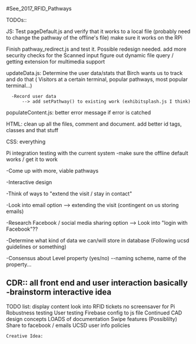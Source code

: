 #See_2017_RFID_Pathways

TODOs::

JS:
  Test pageDefault.js and verify that it works to a local file
    (probably need to change the pathway of the offline's file)
    make sure it works on the RPi


  Finish pathway_redirect.js and test it. Possible redesign needed.
    add more security checks for the Scanned input
    figure out dynamic file query / getting extension for multimedia support

  updateData.js:
    Determine the user data/stats that Birch wants us to track and do that
      ( Visitors at a certain terminal, popular pathways, most popular terminal...)

      -Record user data
          --> add setPathway() to existing work (exhibitsplash.js I think)


  populateContent.js:
    better error message if error is catched

HTML:
  clean up all the files, comment and document.
  add better id tags, classes and that stuff

CSS:
  everything

Pi integration testing with the current system
  -make sure the offline default works / get it to work

-Come up with more, viable pathways

-Interactive design

-Think of ways to "extend the visit / stay in contact"

-Look into email option --> extending the visit
  (contingent on us storing emails)

-Research Facebook / social media sharing option
    --> Look into "login with Facebook"??


-Determine what kind of data we can/will store in database
  (Following ucsd guidelines or something)










-Consensus about Level property  (yes/no)
  --naming scheme, name of the property...




CDR:: all front end and user interaction basically
  -brainstorm interactive idea
  -



TODO list:
    display content
    look into RFID tickets
    no screensaver for Pi
    Robustness testing
    User testing
    Firebase config to js file
    Continued CAD design concepts
    LOADS of documentation
    Swipe features (Possiblilty)
    Share to facebook / emails
    UCSD user info policies

    Creative Idea:
